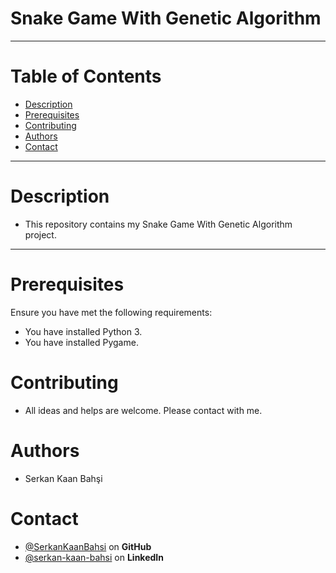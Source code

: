 # Snake Game With Genetic Algorithm
***
# Table of Contents
* [Description](#Description)
* [Prerequisites](#Prerequisites)
* [Contributing](#Contributing)
* [Authors](#Authors)
* [Contact](#Contact)
***
# Description
* This repository contains my Snake Game With Genetic Algorithm project. 
***
# Prerequisites
Ensure you have met the following requirements:
* You have installed Python 3.
* You have installed Pygame.
# Contributing
* All ideas and helps are welcome. Please contact with me.
# Authors
* Serkan Kaan Bahşi
# Contact
* [@SerkanKaanBahsi](https://github.com/SerkanKaanBahsi/) on **GitHub**
* [@serkan-kaan-bahsi](https://www.linkedin.com/in/serkan-kaan-bahsi/) on **LinkedIn**

[original source]: https://www.python.org/downloads/